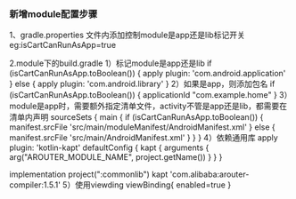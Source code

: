 ### 新增module配置步骤
1、gradle.properties 
文件内添加控制module是app还是lib标记开关 eg:isCartCanRunAsApp=true

2.module下的build.gradle
1）标记module是app还是lib
if (isCartCanRunAsApp.toBoolean()) {
    apply plugin: 'com.android.application'
} else {
    apply plugin: 'com.android.library'
}
2）如果是app，则添加包名
if (isCartCanRunAsApp.toBoolean()) {
    applicationId "com.example.home"
}
3）module是app时，需要额外指定清单文件，activity不管是app还是lib，都需要在清单内声明
sourceSets {
    main {
        if (isCartCanRunAsApp.toBoolean()) {
            manifest.srcFile 'src/main/moduleManifest/AndroidManifest.xml'
        } else {
            manifest.srcFile 'src/main/AndroidManifest.xml'
        }
    }
}
4）依赖通用库
apply plugin: 'kotlin-kapt'
defaultConfig {
    kapt {
        arguments {
            arg("AROUTER_MODULE_NAME", project.getName())
        }
    }
}

implementation project(":commonlib")
kapt 'com.alibaba:arouter-compiler:1.5.1'
5）使用viewding
viewBinding{
    enabled=true
}